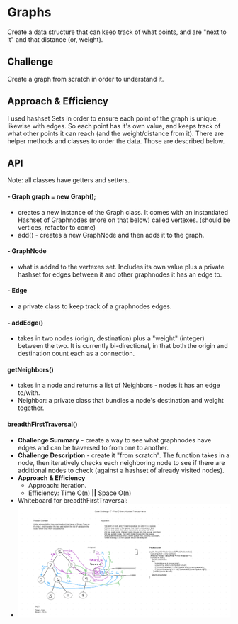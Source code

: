 # Graphs
Create a data structure that can keep track of what points, and are "next to it" and that distance (or, weight).

## Challenge
Create a graph from scratch in order to understand it.

## Approach & Efficiency
<!-- What approach did you take? Why? What is the Big O space/time for this approach? -->

I used hashset Sets in order to ensure each point of the graph is unique, likewise with edges. So each point has it's own value, and keeps track of what other points it can reach (and the weight/distance from it).
There are helper methods and classes to order the data. Those are described below.

## API

Note: all classes have getters and setters.

#### - Graph graph = new Graph();
 - creates a new instance of the Graph class. It comes with an instantiated Hashset of Graphnodes (more on that below) called vertexes. (should be vertices, refactor to come)
 - add() - creates a new GraphNode and then adds it to the graph.

#### - GraphNode
 - what is added to the vertexes set. Includes its own value plus a private hashset for edges between it and other graphnodes it has an edge to.

#### - Edge
 - a private class to keep track of a graphnodes edges.
#### - addEdge()
 - takes in two nodes (origin, destination) plus a "weight" (integer) between the two. It is currently bi-directional, in that both the origin and destination count each as a connection.

#### getNeighbors()
 - takes in a node and returns a list of Neighbors - nodes it has an edge to/with.
 - Neighbor: a private class that bundles a node's destination and weight together.

#### breadthFirstTraversal()
 - __Challenge Summary__ - create a way to see what graphnodes have edges and can be traversed to from one to another.
 - __Challenge Description__ - create it "from scratch". The function takes in a node, then iteratively checks each neighboring node to see if there are additional nodes to check (against a hashset of already visited nodes).
 - __Approach & Efficiency__
   - Approach: Iteration.
   - Efficiency:
        Time O(n) __||__ Space O(n)
- Whiteboard for breadthFirstTraversal:
- ![breadthFirstTraversal Whiteboard](https://github.com/PVOBrien/data-structures-and-algorithms/blob/master/java-code-challenges/src/main/resources/Code%20Challenge%2017%20-%20Breadth%20First%20Traversal.png?raw=true)